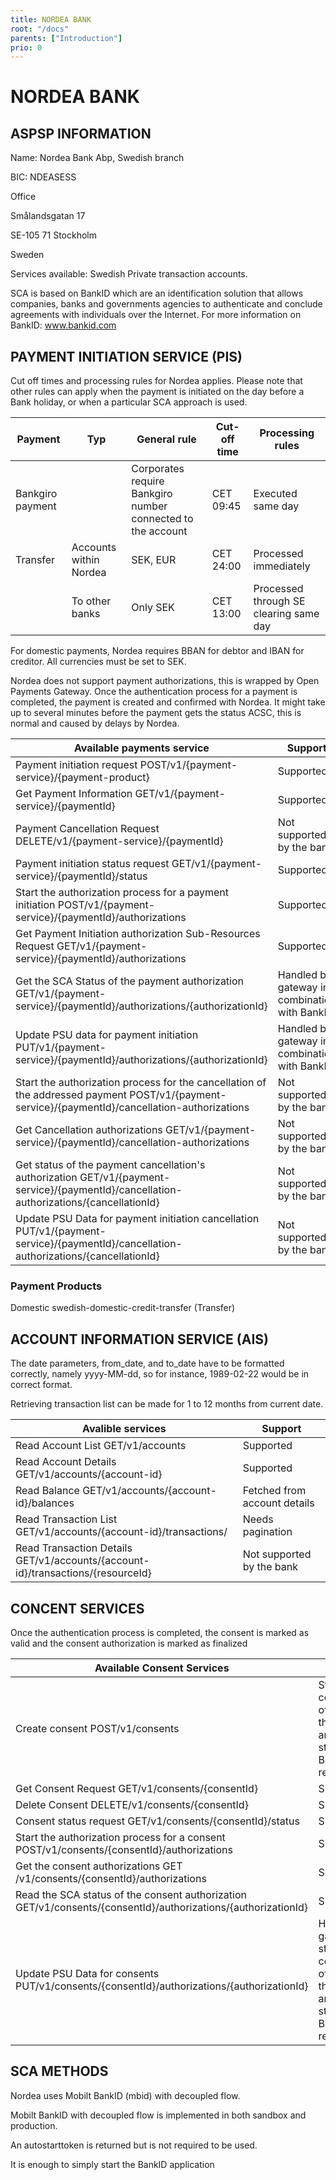 ```yaml
---
title: NORDEA BANK
root: "/docs"
parents: ["Introduction"]
prio: 0
---
```


# NORDEA BANK

## ASPSP INFORMATION

Name: Nordea Bank Abp, Swedish branch

BIC: NDEASESS

Office

Smålandsgatan 17

SE-105 71 Stockholm

Sweden


Services available: Swedish Private transaction accounts.

SCA is based on BankID which are an identification solution that allows companies, banks and governments agencies to authenticate and conclude agreements with individuals over the Internet. For more information on BankID: www.bankid.com
</em>

## PAYMENT INITIATION SERVICE (PIS)
Cut off times and processing rules for Nordea applies.
Please note that other rules can apply when the payment is initiated on the day before a Bank holiday, or when a particular SCA approach is used.

|Payment  | Typ| General rule| Cut-off time| Processing rules|
|---------|----|-------------|-------------|-----------------|
|Bankgiro payment||Corporates require Bankgiro number connected to the account|CET 09:45|Executed same day|
|Transfer|Accounts within Nordea |SEK, EUR| CET 24:00|Processed immediately|
|        |To other banks| Only SEK| CET 13:00|Processed through SE clearing same day|

For domestic payments, Nordea requires BBAN for debtor and IBAN for creditor. All currencies must be set to SEK.

Nordea does not support payment authorizations, this is wrapped by Open Payments Gateway.
Once the authentication process for a payment is completed, the payment is created and confirmed with Nordea. It might take up to several minutes before the payment gets the status ACSC, this is normal and caused by delays by Nordea.

|Available payments service|Support|
|--------------------------|-------|
|Payment initiation request POST/v1/{payment-service}/{payment-product}|Supported|
|Get Payment Information GET/v1/{payment-service}/{paymentId}|Supported|
|Payment Cancellation Request DELETE/v1/{payment-service}/{paymentId}|Not supported by the bank|
|Payment initiation status request GET/v1/{payment-service}/{paymentId}/status| Supported|
|Start the authorization process for a payment initiation POST/v1/{payment-service}/{paymentId}/authorizations|Supported|
|Get Payment Initiation authorization Sub-Resources Request GET/v1/{payment-service}/{paymentId}/authorizations|Supported|
|Get the SCA Status of the payment authorization GET/v1/{payment-service}/{paymentId}/authorizations/{authorizationId}|Handled by gateway in combination with BankID|
|Update PSU data for payment initiation PUT/v1/{payment-service}/{paymentId}/authorizations/{authorizationId}| Handled by gateway in combination with BankID|
|Start the authorization process for the cancellation of the addressed payment POST/v1/{payment-service}/{paymentId}/cancellation-authorizations|Not supported by the bank|
|Get Cancellation authorizations GET/v1/{payment-service}/{paymentId}/cancellation-authorizations|Not supported by the bank|
|Get status of the payment cancellation's authorization GET/v1/{payment-service}/{paymentId}/cancellation-authorizations/{cancellationId}|Not supported by the bank|
|Update PSU Data for payment initiation cancellation PUT/v1/{payment-service}/{paymentId}/cancellation-authorizations/{cancellationId}|Not supported by the bank|

### Payment Products
Domestic	swedish-domestic-credit-transfer (Transfer)

## ACCOUNT INFORMATION SERVICE (AIS)
 The date parameters, from_date, and to_date have to be formatted correctly, namely yyyy-MM-dd, so for instance, 1989-02-22 would be in correct format.
  
Retrieving transaction list can be made for 1 to 12 months from current date. 

Avalible services| Support|
|-----------------|--------------|
|Read Account List GET/v1/accounts|Supported|
|Read Account Details GET/v1/accounts/{account-id}|Supported|
|Read Balance GET/v1/accounts/{account-id}/balances|Fetched from account details|
|Read Transaction List GET/v1/accounts/{account-id}/transactions/|Needs pagination|
|Read Transaction Details GET/v1/accounts/{account-id}/transactions/{resourceId}|Not supported by the bank|

## CONCENT SERVICES
Once the authentication process is completed, the consent is marked as valid and the consent authorization is marked as finalized

Available Consent Services| Support
|-------------------------|-----------|
|Create consent POST/v1/consents|Status is a combination of values in the gateway and the status BankID returns|
|Get Consent Request GET/v1/consents/{consentId}|Supported|
|Delete Consent DELETE/v1/consents/{consentId}|Supported|
|Consent status request GET/v1/consents/{consentId}/status|Supported|
|Start the authorization process for a consent POST/v1/consents/{consentId}/authorizations|Supported|
|Get the consent authorizations GET /v1/consents/{consentId}/authorizations|Supported|
|Read the SCA status of the consent authorization GET/v1/consents/{consentId}/authorizations/{authorizationId}|Supported|
|Update PSU Data for consents PUT/v1/consents/{consentId}/authorizations/{authorizationId}|Handled by gateway, status is a combination of values in the gateway and the status BankID returns|

## SCA METHODS
Nordea uses Mobilt BankID (mbid) with decoupled flow.

Mobilt BankID with decoupled flow is implemented in both sandbox and production. 

An autostarttoken is returned but is not required to be used. 

It is enough to simply start the BankID application
